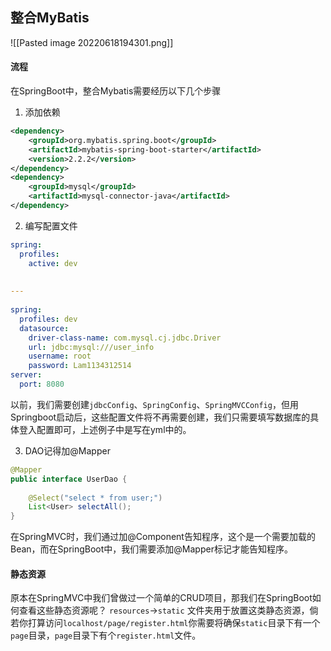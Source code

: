 ## 整合MyBatis
![[Pasted image 20220618194301.png]]

#### 流程
在SpringBoot中，整合Mybatis需要经历以下几个步骤
1. 添加依赖
```xml
<dependency>  
    <groupId>org.mybatis.spring.boot</groupId>  
    <artifactId>mybatis-spring-boot-starter</artifactId>  
    <version>2.2.2</version>  
</dependency>
<dependency>  
    <groupId>mysql</groupId>  
    <artifactId>mysql-connector-java</artifactId>  
</dependency>
```

2. 编写配置文件
```yml
spring:  
  profiles:  
    active: dev  
  
  
---  
  
spring:  
  profiles: dev  
  datasource:  
    driver-class-name: com.mysql.cj.jdbc.Driver  
    url: jdbc:mysql:///user_info  
    username: root  
    password: Lam1134312514  
server:  
  port: 8080
```
以前，我们需要创建`jdbcConfig`、`SpringConfig`、`SpringMVCConfig`，但用Springboot启动后，这些配置文件将不再需要创建，我们只需要填写数据库的具体登入配置即可，上述例子中是写在yml中的。

3. DAO记得加@Mapper
```java
@Mapper  
public interface UserDao {  
  
    @Select("select * from user;")  
    List<User> selectAll();  
}
```
在SpringMVC时，我们通过加@Component告知程序，这个是一个需要加载的Bean，而在SpringBoot中，我们需要添加@Mapper标记才能告知程序。


#### 静态资源
原本在SpringMVC中我们曾做过一个简单的CRUD项目，那我们在SpringBoot如何查看这些静态资源呢？
`resources`->`static` 文件夹用于放置这类静态资源，倘若你打算访问`localhost/page/register.html`你需要将确保`static`目录下有一个`page`目录，`page`目录下有个`register.html`文件。